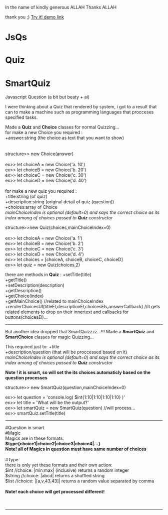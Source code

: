 In the name of kindly generous ALLAH
Thanks ALLAH

thank you ;)
<a href="https://grand-tulumba-a1e558.netlify.app/" target="_blank">Try it! demo link</a>
 
# JsQs
# Quiz
# SmartQuiz
Javascript Question (a bit but beaty + ai)

I were thinking about a Quiz that rendered by system, i got to a result that can to make a machine such as programming languages that procceses specified tasks.

Made a <strong>Quiz</strong> and <strong>Choice</strong> classes for normal Quizzing...</br>
for make a new Choice you required :</br>
+answer:string (the choice as text that you want to show)</br>
</br>
</br>
structure>> new Choice(answer)</br>
</br>
ex>> let choiceA = new Choice('a. 10')</br>
ex>> let choiceB = new Choice('b. 20')</br>
ex>> let choiceC = new Choice('c. 30')</br>
ex>> let choiceD = new Choice('d. 40')</br>
</br>
for make a new quiz you required :</br>
+title:string (of quiz)</br>
+description:string (original detail of quiz (question))</br>
+choices:array of Choice</br>
<i>mainChoiceIndex is optional (default=0) and says the correct choice as its index among of choices passed to <strong>Quiz</strong> constructor</i></br>

structure>>new Quiz(choices,mainChoiceIndex=0)</br>
</br>
ex>> let choiceA = new Choice('a. 1')</br>
ex>> let choiceB = new Choice('b. 2')</br>
ex>> let choiceC = new Choice('c. 3')</br>
ex>> let choiceD = new Choice('d. 4')</br>
ex>> let choices = [choiceA, choiceB, choiceC, choiceD]</br>
ex>> let quiz = new Quiz(choices,2)</br>

there are methods in <strong>Quiz</strong> :
+setTitle(title)</br>
+getTitle()</br>
+setDescription(description)</br>
+getDescription()</br>
+getChoice(index)</br>
+getMainChoice() //related to mainChoiceIndex</br>
+renderChoicesUI(titleEl,descriptionEl,choicesEls,answerCallback) //it gets related elements to drop on their innertext and callbacks for buttons(choicesEl)...</br>

<hr/>

But another idea dropped that SmartQuizzzz...!!!
Made a <strong>SmartQuiz</strong> and <strong>SmartChoice</strong> classes for magic Quizzing...

This required just to:
+title</br>
+description/question (that will be proccessed based on it)</br>
<i>mainChoiceIndex is optional (default=0) and says the correct choice as its index among of choices passed to <strong>Quiz</strong> constructor</i></br>

<strong>Note ! it is smart, so will set the its choices automaticly based on the question processes </strong></br>

structure>> new SmartQuiz(question,mainChoiceIndex=0)</br>

ex>> let question = 'console.log( $int{1:10|1:10|1:10|1:10} )'</br>
ex>> let title = 'What will be the output?'</br>
ex>> let smartQuiz = new SmartQuiz(question) //will process...</br>
ex>> smartQuiz.setTitle(title)</br>


<hr/>
#Question in smart<br/>
#Magic<br/>
Magics are in these formats:<br/>
<strong>$type{choice1|choice2|choice3|choice4|...}</strong><br/>
<strong>Note! all of Magics in question must have same number of choices</strong><br/>
<br/>
#Type<br/>
there is only yet these formats and their own action:<br/>
$int //choice: |min:max| (inclusive) returns a random integer<br/>
$string //choice: |abcd| returns a shuffled string<br/>
$list //choice: |[a,v,43,43]| returns a random value separated by comma<br/>
<br/>
<strong>Note! each choice will get processed different!</strong><br/>
<br/>
<br/>
<hr/>
